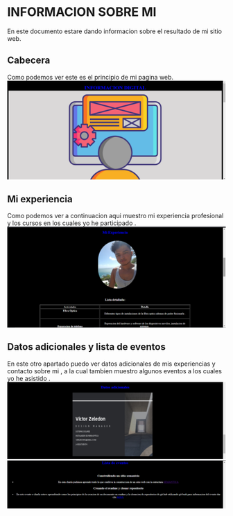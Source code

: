 # INFORMACION SOBRE MI

En este documento estare dando informacion sobre el resultado de mi sitio web.


## Cabecera 

Como podemos ver este es el principio de mi pagina web.
<img src="img/4.png" />

## Mi experiencia 

Como podemos ver a continuacion aqui muestro mi experiencia profesional y los cursos en los cuales yo he participado .
<img src="img/5.png" />

## Datos adicionales y lista de eventos 

En este otro apartado puedo ver datos adicionales de mis experiencias y contacto sobre mi , a la cual tambien muestro algunos eventos a los cuales yo he asistido .
<img src="img/6.png" />
<img src="img/7.png" />


